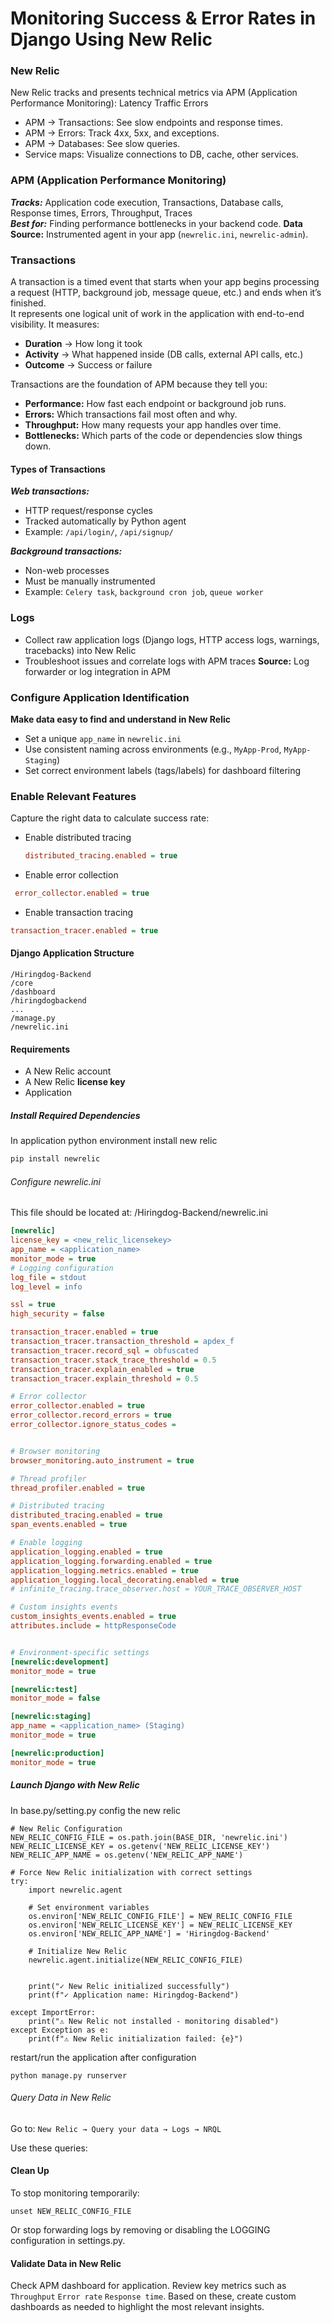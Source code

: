 # Monitoring Success & Error Rates in Django Using New Relic

### New Relic
New Relic tracks and presents technical metrics via APM (Application Performance Monitoring): Latency  Traffic  Errors
- APM → Transactions: See slow endpoints and response times.
- APM → Errors: Track 4xx, 5xx, and exceptions.
- APM → Databases: See slow queries.
- Service maps: Visualize connections to DB, cache, other services.

### APM (Application Performance Monitoring)
***Tracks:***  Application code execution, Transactions, Database calls, Response times, Errors, Throughput, Traces  
***Best for:*** Finding performance bottlenecks in your backend code.
**Data Source:** Instrumented agent in your app (`newrelic.ini`, `newrelic-admin`).

### Transactions
A transaction is a timed event that starts when your app begins processing a request (HTTP, background job, message queue, etc.) and ends when it’s finished.  
It represents one logical unit of work in the application with end-to-end visibility.
It measures:
- ****Duration**** → How long it took
- ****Activity**** → What happened inside (DB calls, external API calls, etc.)
- ****Outcome**** → Success or failure

Transactions are the foundation of APM because they tell you:
- ****Performance:**** How fast each endpoint or background job runs.
- ****Errors:**** Which transactions fail most often and why.
- ****Throughput:**** How many requests your app handles over time.
- ****Bottlenecks:**** Which parts of the code or dependencies slow things down.

#### Types of Transactions
***Web transactions:***  
- HTTP request/response cycles  
- Tracked automatically by Python agent  
- Example: `/api/login/`, `/api/signup/`

***Background transactions:***  
- Non-web processes  
- Must be manually instrumented  
- Example: `Celery task`, `background cron job`, `queue worker`

### Logs  
- Collect raw application logs (Django logs, HTTP access logs, warnings, tracebacks) into New Relic  
- Troubleshoot issues and correlate logs with APM traces
****Source:**** Log forwarder or log integration in APM

### Configure Application Identification
****Make data easy to find and understand in New Relic****
   - Set a unique `app_name` in `newrelic.ini`  
   - Use consistent naming across environments (e.g., `MyApp-Prod`, `MyApp-Staging`)
   - Set correct environment labels (tags/labels) for dashboard filtering

### Enable Relevant Features
Capture the right data to calculate success rate:
- Enable distributed tracing  
  ```ini
  distributed_tracing.enabled = true
  ```
- Enable error collection
```ini
 error_collector.enabled = true
```
- Enable transaction tracing
```ini
transaction_tracer.enabled = true
```

#### Django Application Structure
```
/Hiringdog-Backend
/core
/dashboard
/hiringdogbackend
...
/manage.py
/newrelic.ini
```

#### Requirements
- A New Relic account  
- A New Relic **license key**
- Application

##### Install Required Dependencies
In application python environment install new relic
```bash
pip install newrelic
```
###### Configure newrelic.ini
This file should be located at: /Hiringdog-Backend/newrelic.ini
```newrelic.ini
[newrelic]
license_key = <new_relic_licensekey>
app_name = <application_name>
monitor_mode = true
# Logging configuration
log_file = stdout
log_level = info

ssl = true
high_security = false

transaction_tracer.enabled = true
transaction_tracer.transaction_threshold = apdex_f
transaction_tracer.record_sql = obfuscated
transaction_tracer.stack_trace_threshold = 0.5
transaction_tracer.explain_enabled = true
transaction_tracer.explain_threshold = 0.5

# Error collector
error_collector.enabled = true
error_collector.record_errors = true
error_collector.ignore_status_codes =


# Browser monitoring
browser_monitoring.auto_instrument = true

# Thread profiler
thread_profiler.enabled = true

# Distributed tracing
distributed_tracing.enabled = true
span_events.enabled = true

# Enable logging
application_logging.enabled = true
application_logging.forwarding.enabled = true
application_logging.metrics.enabled = true
application_logging.local_decorating.enabled = true
# infinite_tracing.trace_observer.host = YOUR_TRACE_OBSERVER_HOST

# Custom insights events
custom_insights_events.enabled = true
attributes.include = httpResponseCode


# Environment-specific settings
[newrelic:development]
monitor_mode = true

[newrelic:test]
monitor_mode = false

[newrelic:staging]
app_name = <application_name> (Staging)
monitor_mode = true

[newrelic:production]
monitor_mode = true
```
##### Launch Django with New Relic
In base.py/setting.py config the new relic
```
# New Relic Configuration
NEW_RELIC_CONFIG_FILE = os.path.join(BASE_DIR, 'newrelic.ini')
NEW_RELIC_LICENSE_KEY = os.getenv('NEW_RELIC_LICENSE_KEY')
NEW_RELIC_APP_NAME = os.getenv('NEW_RELIC_APP_NAME')

# Force New Relic initialization with correct settings
try:
    import newrelic.agent
    
    # Set environment variables
    os.environ['NEW_RELIC_CONFIG_FILE'] = NEW_RELIC_CONFIG_FILE
    os.environ['NEW_RELIC_LICENSE_KEY'] = NEW_RELIC_LICENSE_KEY
    os.environ['NEW_RELIC_APP_NAME'] = 'Hiringdog-Backend'
    
    # Initialize New Relic
    newrelic.agent.initialize(NEW_RELIC_CONFIG_FILE)
    
    
    print("✓ New Relic initialized successfully")
    print(f"✓ Application name: Hiringdog-Backend")
    
except ImportError:
    print("⚠ New Relic not installed - monitoring disabled")
except Exception as e:
    print(f"⚠ New Relic initialization failed: {e}")
```

restart/run the application after configuration
```
python manage.py runserver
```

###### Query Data in New Relic
Go to: ` New Relic → Query your data → Logs → NRQL `

Use these queries:


#### Clean Up
To stop monitoring temporarily:
```
unset NEW_RELIC_CONFIG_FILE
```
Or stop forwarding logs by removing or disabling the LOGGING configuration in settings.py.

#### Validate Data in New Relic
Check APM dashboard for application. Review key metrics such as `Throughput` `Error rate` `Response time`. Based on these, create custom dashboards as needed to highlight the most relevant insights.










